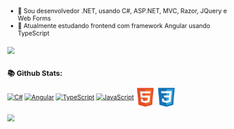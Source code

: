 - 👀 Sou desenvolvedor .NET, usando C#, ASP.NET, MVC, Razor, JQuery e Web Forms
- 🌱 Atualmente estudando frontend com framework Angular usando TypeScript
 
<h3><a href="https://www.linkedin.com/in/paulodetarsoteles/" target="_blank"><img src="https://img.shields.io/badge/-LinkedIn-%230077B5?style=for-the-badge&logo=linkedin&logoColor=white" target="_blank"></a></h3>
 
##
 
<h3> 📚 Github Stats: <br></h3>
<div>
 <div align="left" style="display: inline_block">
  <a title="C#" href=#><img align="center" alt="C#" height="48" width="48" src="https://cdn.iconscout.com/icon/free/png-512/free-csharp-logo-icon-download-in-svg-png-gif-file-formats--programming-langugae-language-pack-logos-icons-1175241.png?f=webp&w=256" /></a>
  <a title="Angular" href=#><img align="center" alt="Angular" height="47" width="47" src="https://cdn.iconscout.com/icon/free/png-512/free-angular-logo-icon-download-in-svg-png-gif-file-formats--brand-development-tools-pack-logos-icons-226070.png?f=webp&w=256" /></a>
  <a title="TypeScript" href=#><img align="center" alt="TypeScript" height="44" width="44" src="https://cdn.iconscout.com/icon/free/png-512/free-typescript-logo-icon-download-in-svg-png-gif-file-formats--technology-social-media-vol-7-pack-logos-icons-3030260.png?f=webp&w=256"></a>
  <a title="Javascript" href=#><img align="center" alt="JavaScript" height="44" width="44" src="https://cdn.iconscout.com/icon/free/png-512/free-javascript-logo-icon-download-in-svg-png-gif-file-formats--technology-social-media-vol-1-pack-logos-icons-3029998.png?f=webp&w=256"></a>
  <a title="HTML5" href=#><img align="center" alt="HTML" height="44" width="44" src="https://raw.githubusercontent.com/devicons/devicon/master/icons/html5/html5-original.svg"></a>
  <a title="CSS3" href=#><img align="center" alt="CSS"height="44" width="44" src="https://raw.githubusercontent.com/devicons/devicon/master/icons/css3/css3-original.svg"></a>
 </div>
 <br/>
 <a href="[https://github.com/paulodetarsoteles](https://github.com/paulodetarsoteles)"> 
 <img height="170em" src="https://github-readme-stats.vercel.app/api/top-langs/?username=paulodetarsoteles&layout=compact&langs_count=16&theme=tokyonight"/>
</div>
<br>
